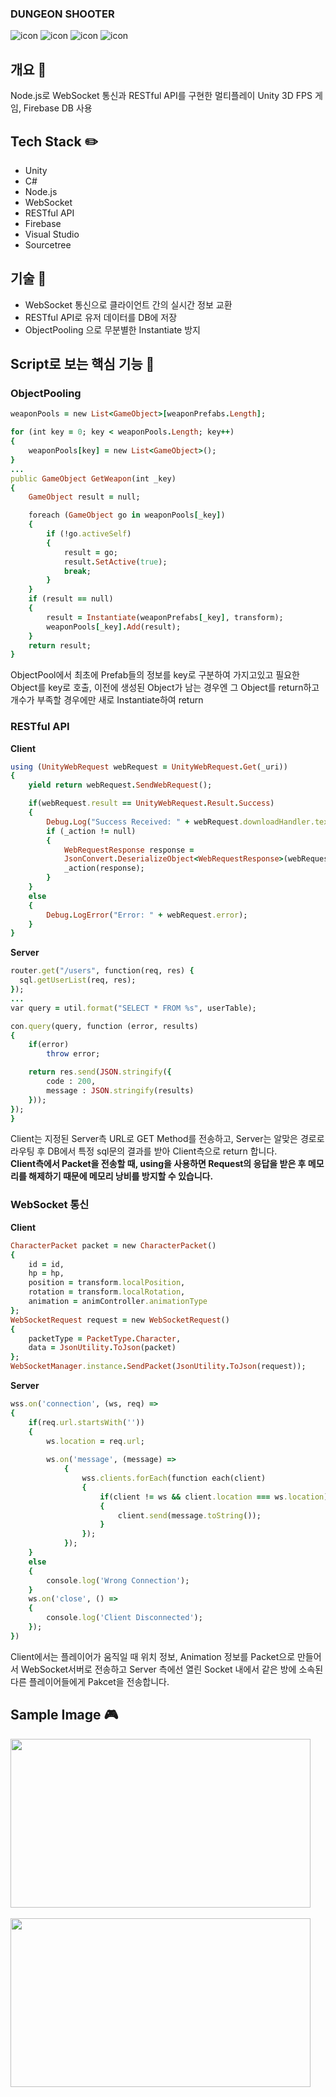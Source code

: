 ### DUNGEON SHOOTER
![icon](https://img.shields.io/badge/Unity-100000?style=for-the-badge&logo=unity&logoColor=white) ![icon](https://img.shields.io/badge/C%23-239120?style=for-the-badge&logo=c-sharp&logoColor=white) ![icon](https://img.shields.io/badge/Node.js-43853D?style=for-the-badge&logo=node.js&logoColor=white) ![icon](https://img.shields.io/badge/Firebase-F29D0C?style=for-the-badge&logo=firebase&logoColor=white)

## 개요 📝
Node.js로 WebSocket 통신과 RESTful API를 구현한 멀티플레이 Unity 3D FPS 게임, Firebase DB 사용

## Tech Stack ✏️
- Unity
- C#
- Node.js
- WebSocket
- RESTful API
- Firebase
- Visual Studio
- Sourcetree

## 기술 🔎
- WebSocket 통신으로 클라이언트 간의 실시간 정보 교환
- RESTful API로 유저 데이터를 DB에 저장
- ObjectPooling 으로 무분별한 Instantiate 방지

## Script로 보는 핵심 기능 📰

### ObjectPooling
```ruby
weaponPools = new List<GameObject>[weaponPrefabs.Length];

for (int key = 0; key < weaponPools.Length; key++)
{
    weaponPools[key] = new List<GameObject>();
}
...
public GameObject GetWeapon(int _key)
{
    GameObject result = null;

    foreach (GameObject go in weaponPools[_key])
    {
        if (!go.activeSelf)
        {
            result = go;
            result.SetActive(true);
            break;
        }
    }
    if (result == null)
    {
        result = Instantiate(weaponPrefabs[_key], transform);
        weaponPools[_key].Add(result);
    }
    return result;
}
```

ObjectPool에서 최초에 Prefab들의 정보를 key로 구분하여 가지고있고 필요한 Object를 key로 호출, 이전에 생성된 Object가 남는 경우엔 그 Object를 return하고 개수가 부족할 경우에만 새로 Instantiate하여 return

### RESTful API
**Client**
```ruby
using (UnityWebRequest webRequest = UnityWebRequest.Get(_uri))
{
    yield return webRequest.SendWebRequest();

    if(webRequest.result == UnityWebRequest.Result.Success)
    {
        Debug.Log("Success Received: " + webRequest.downloadHandler.text);
        if (_action != null)
        {
            WebRequestResponse response = 
            JsonConvert.DeserializeObject<WebRequestResponse>(webRequest.downloadHandler.text);
            _action(response);
        }
    }
    else
    {
        Debug.LogError("Error: " + webRequest.error);
    }
}
```
**Server**
```ruby
router.get("/users", function(req, res) {
  sql.getUserList(req, res);
});
...
var query = util.format("SELECT * FROM %s", userTable);

con.query(query, function (error, results)
{
    if(error)
        throw error;

    return res.send(JSON.stringify({
        code : 200,
        message : JSON.stringify(results)
    }));
});
}
```

Client는 지정된 Server측 URL로 GET Method를 전송하고, Server는 알맞은 경로로 라우팅 후 DB에서 특정 sql문의 결과를 받아 Client측으로 return 합니다.  
**Client측에서 Packet을 전송할 때, using을 사용하면 Request의 응답을 받은 후 메모리를 해제하기 때문에 메모리 낭비를 방지할 수 있습니다.**

### WebSocket 통신
**Client**
```ruby
CharacterPacket packet = new CharacterPacket()
{
    id = id,
    hp = hp,
    position = transform.localPosition,
    rotation = transform.localRotation,
    animation = animController.animationType
};
WebSocketRequest request = new WebSocketRequest()
{
    packetType = PacketType.Character,
    data = JsonUtility.ToJson(packet)
};
WebSocketManager.instance.SendPacket(JsonUtility.ToJson(request));
```
**Server**
```ruby
wss.on('connection', (ws, req) =>
{
    if(req.url.startsWith(''))
    {
        ws.location = req.url;
        
        ws.on('message', (message) => 
            {
                wss.clients.forEach(function each(client)
                {
                    if(client != ws && client.location === ws.location)
                    {
                        client.send(message.toString());
                    }
                });
            });
    }
    else
    {
        console.log('Wrong Connection');
    }
    ws.on('close', () => 
    {
        console.log('Client Disconnected');
    });
})
```

Client에서는 플레이어가 움직일 때 위치 정보, Animation 정보를 Packet으로 만들어서 WebSocket서버로 전송하고 Server 측에선 열린 Socket 내에서 같은 방에 소속된 다른 플레이어들에게 Pakcet을 전송합니다.

## Sample Image 🎮

<img src="https://github.com/user-attachments/assets/e50e4981-c8a8-4c6e-aa51-74134c11cb10" width="480" height="270"/>  
<img src="https://github.com/user-attachments/assets/0808653b-9cf2-4dc4-bf34-6ee785b6ff44" width="480" height="270"/>
